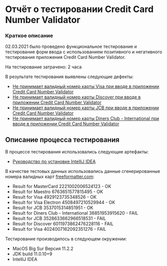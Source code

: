 # Отчёт о тестировании Credit Card Number Validator

### Краткое описание

02.03.2021 было проведено функциональное тестирование и тестирование форм ввода с использованием позитивного и негативного тестирования приложения Credit Card Number Validator.

На тестирование затрачено: 2 часа

В результате тестирования выявлены следующие дефекты:

 - [Не принимает валидный номер карты Visa при вводе в приложении Credit Card Number Validator](https://github.com/sevastyanov1982/Credit-Card-Number-Validator/issues/1#issue-820247415)
 - [Не принимает валидный номер карты Discover при вводе в приложении Credit Card Number Validator](https://github.com/sevastyanov1982/Credit-Card-Number-Validator/issues/2#issue-820262077)
 - [Не принимает валидный номер карты JCB при вводе в приложении Credit Card Number Validator](https://github.com/sevastyanov1982/Credit-Card-Number-Validator/issues/3#issue-820278225)
 - [Не принимает валидный номер карты Diners Club - International при вводе в приложении Credit Card Number Validator](https://github.com/sevastyanov1982/Credit-Card-Number-Validator/issues/4#issue-820282551)

## Описание процесса тестирования

В процессе тестирования использовались следующие артефакты:

- [Руководство по установке IntelliJ IDEA](https://github.com/netology-code/javaqa-homeworks/blob/master/intro/idea.md)


В качестве тестовых данных использовались данные сгенерированные номера валидных карт [freeformatter.com](https://freeformatter.com/credit-card-number-generator-validator.html):

- Result for MasterCard 2221002006524123 - OK
- Result for Maestro 6763651577815495 - OK
- Result for Visa 4929123735348526 - OK
- Result for Visa Electron 4508497210529944 - OK
- Result for JCB 3537015314851951 - OK
- Result for Diners Club - International 36851953915620 - FAIL
- Result for JCB 3528633662966518531 - FAIL
- Result for Discover 6011973862476228116 - FAIL
- Result for Visa 4024007162092351276 - FAIL


Тестирование производилось в следующем окружении:

- MacOS Big Sur Версия 11.2.2
- JDK build 11.0.10+9
- IntelliJ IDEA